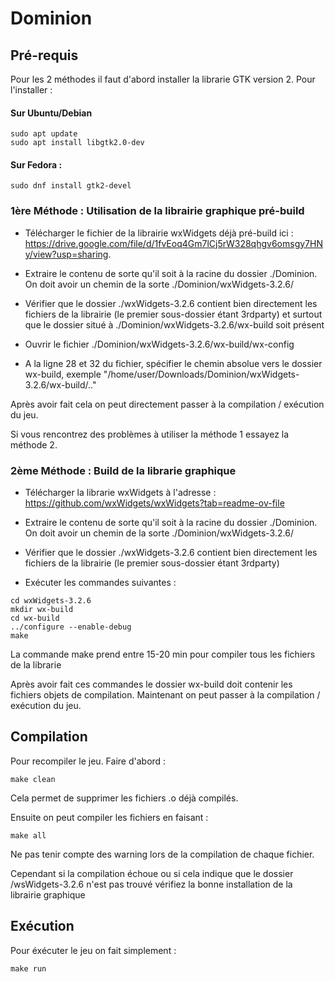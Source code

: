 # Dominion

## Pré-requis

Pour les 2 méthodes il faut d'abord installer la librarie GTK version 2. Pour l'installer : 

#### Sur Ubuntu/Debian

```console
sudo apt update
sudo apt install libgtk2.0-dev
```

#### Sur Fedora :
```console
sudo dnf install gtk2-devel
```



### 1ère Méthode : Utilisation de la librairie graphique pré-build
- Télécharger le fichier de la librairie wxWidgets déjà pré-build ici : https://drive.google.com/file/d/1fvEoq4Gm7lCj5rW328qhgv6omsgy7HNy/view?usp=sharing.

- Extraire le contenu de sorte qu'il soit à la racine du dossier ./Dominion. On doit avoir un chemin de la sorte ./Dominion/wxWidgets-3.2.6/

- Vérifier que le dossier ./wxWidgets-3.2.6 contient bien directement les fichiers de la librairie (le premier sous-dossier étant 3rdparty) et surtout que le dossier situé à ./Dominion/wxWidgets-3.2.6/wx-build soit présent

- Ouvrir le fichier ./Dominion/wxWidgets-3.2.6/wx-build/wx-config

- A la ligne 28 et 32 du fichier, spécifier le chemin absolue vers le dossier wx-build, exemple "/home/user/Downloads/Dominion/wxWidgets-3.2.6/wx-build/.."

Après avoir fait cela on peut directement passer à la compilation / exécution du jeu.

Si vous rencontrez des problèmes à utiliser la méthode 1 essayez la méthode 2.

### 2ème Méthode : Build de la librarie graphique

- Télécharger la librarie wxWidgets à l'adresse : https://github.com/wxWidgets/wxWidgets?tab=readme-ov-file

- Extraire le contenu de sorte qu'il soit à la racine du dossier ./Dominion. On doit avoir un chemin de la sorte ./Dominion/wxWidgets-3.2.6/

- Vérifier que le dossier ./wxWidgets-3.2.6 contient bien directement les fichiers de la librairie (le premier sous-dossier étant 3rdparty)

- Exécuter les commandes suivantes :

```console
cd wxWidgets-3.2.6
mkdir wx-build
cd wx-build
../configure --enable-debug
make
```

La commande make prend entre 15-20 min pour compiler tous les fichiers de la librarie

Après avoir fait ces commandes le dossier wx-build doit contenir les fichiers objets de compilation. Maintenant on peut passer à la compilation / exécution du jeu.

## Compilation

Pour recompiler le jeu. Faire d'abord : 

```console
make clean
```
Cela permet de supprimer les fichiers .o déjà compilés.

Ensuite on peut compiler les fichiers en faisant : 

```console
make all
```

Ne pas tenir compte des warning lors de la compilation de chaque fichier.

Cependant si la compilation échoue ou si cela indique que le dossier /wsWidgets-3.2.6 n'est pas trouvé vérifiez la bonne installation de la librairie graphique

## Exécution

Pour éxécuter le jeu on fait simplement : 

```console
make run
```



